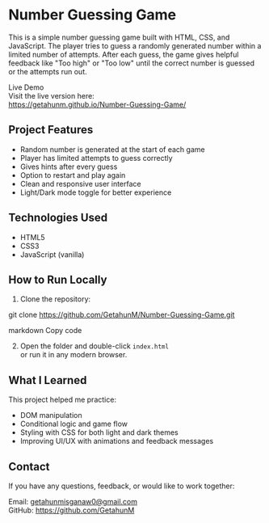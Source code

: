 Number Guessing Game
====================

This is a simple number guessing game built with HTML, CSS, and JavaScript. The player tries to guess a randomly generated number within a limited number of attempts. After each guess, the game gives helpful feedback like "Too high" or "Too low" until the correct number is guessed or the attempts run out.

Live Demo  
Visit the live version here:  
https://getahunm.github.io/Number-Guessing-Game/

Project Features
----------------

- Random number is generated at the start of each game
- Player has limited attempts to guess correctly
- Gives hints after every guess
- Option to restart and play again
- Clean and responsive user interface
- Light/Dark mode toggle for better experience

Technologies Used
-----------------

- HTML5
- CSS3
- JavaScript (vanilla)

How to Run Locally
------------------

1. Clone the repository:

git clone https://github.com/GetahunM/Number-Guessing-Game.git

markdown
Copy code

2. Open the folder and double-click `index.html`  
or run it in any modern browser.

What I Learned
--------------

This project helped me practice:
- DOM manipulation
- Conditional logic and game flow
- Styling with CSS for both light and dark themes
- Improving UI/UX with animations and feedback messages

Contact
-------

If you have any questions, feedback, or would like to work together:

Email: getahunmisganaw0@gmail.com  
GitHub: https://github.com/GetahunM

